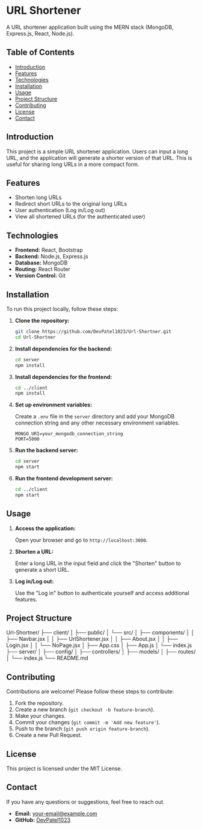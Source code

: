 # URL Shortener

A URL shortener application built using the MERN stack (MongoDB, Express.js, React, Node.js).

## Table of Contents

- [Introduction](#introduction)
- [Features](#features)
- [Technologies](#technologies)
- [Installation](#installation)
- [Usage](#usage)
- [Project Structure](#project-structure)
- [Contributing](#contributing)
- [License](#license)
- [Contact](#contact)

## Introduction

This project is a simple URL shortener application. Users can input a long URL, and the application will generate a shorter version of that URL. This is useful for sharing long URLs in a more compact form.

## Features

- Shorten long URLs
- Redirect short URLs to the original long URLs
- User authentication (Log in/Log out)
- View all shortened URLs (for the authenticated user)

## Technologies

- **Frontend:** React, Bootstrap
- **Backend:** Node.js, Express.js
- **Database:** MongoDB
- **Routing:** React Router
- **Version Control:** Git

## Installation

To run this project locally, follow these steps:

1. **Clone the repository:**

    ```bash
    git clone https://github.com/DevPatel1023/Url-Shortner.git
    cd Url-Shortner
    ```

2. **Install dependencies for the backend:**

    ```bash
    cd server
    npm install
    ```

3. **Install dependencies for the frontend:**

    ```bash
    cd ../client
    npm install
    ```

4. **Set up environment variables:**

    Create a `.env` file in the `server` directory and add your MongoDB connection string and any other necessary environment variables.

    ```env
    MONGO_URI=your_mongodb_connection_string
    PORT=5000
    ```

5. **Run the backend server:**

    ```bash
    cd server
    npm start
    ```

6. **Run the frontend development server:**

    ```bash
    cd ../client
    npm start
    ```

## Usage

1. **Access the application:**

    Open your browser and go to `http://localhost:3000`.

2. **Shorten a URL:**

    Enter a long URL in the input field and click the "Shorten" button to generate a short URL.

3. **Log in/Log out:**

    Use the "Log in" button to authenticate yourself and access additional features.

## Project Structure

Url-Shortner/
├── client/
│ ├── public/
│ └── src/
│ ├── components/
│ │ ├── Navbar.jsx
│ │ ├── UrlShortener.jsx
│ │ ├── About.jsx
│ │ ├── Login.jsx
│ │ └── NoPage.jsx
│ ├── App.css
│ ├── App.js
│ └── index.js
├── server/
│ ├── config/
│ ├── controllers/
│ ├── models/
│ ├── routes/
│ └── index.js
└── README.md


## Contributing

Contributions are welcome! Please follow these steps to contribute:

1. Fork the repository.
2. Create a new branch (`git checkout -b feature-branch`).
3. Make your changes.
4. Commit your changes (`git commit -m 'Add new feature'`).
5. Push to the branch (`git push origin feature-branch`).
6. Create a new Pull Request.

## License

This project is licensed under the MIT License.

## Contact

If you have any questions or suggestions, feel free to reach out.

- **Email:** [your-email@example.com](mailto:devp4143@gmail.com)
- **GitHub:** [DevPatel1023](https://github.com/DevPatel1023)
